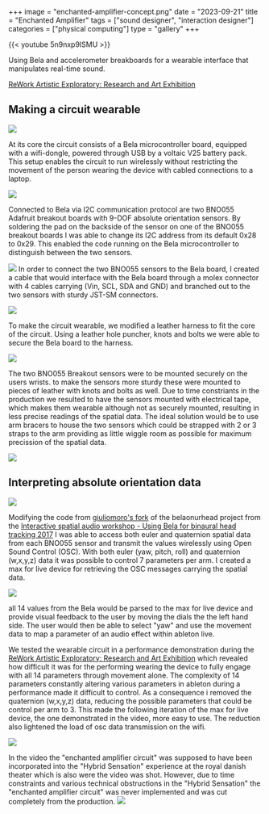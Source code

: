 +++
image = "enchanted-amplifier-concept.png"
date = "2023-09-21"
title = "Enchanted Amplifier"
tags = ["sound designer", "interaction designer"]
categories = ["physical computing"]
type = "gallery"
+++

{{< youtube 5n9nxp9ISMU >}}


Using Bela and accelerometer breakboards for a wearable interface that manipulates real-time sound.
<!--more-->

[ReWork Artistic Exploratory:
Research and Art Exhibition](https://kuto.dk/lobende_events/research-and-art-exhibition-rae2/)

## Making a circuit wearable
![](enchantamp-set.jpg)

At its core the circuit consists of a Bela microcontroller board, equipped with a wifi-dongle, powered through USB by a voltaic V25 battery pack. This setup enables the circuit to run wirelessly without restricting the movement of the person wearing the device with cabled connections to a laptop.

![](BNO055-backside-change-I2Caddr.png)

Connected to Bela via I2C communication protocol are two BNO055 Adafruit breakout boards with 9-DOF absolute orientation sensors. By soldering the pad on the backside of the sensor on one of the BNO055 breakout boards I was able to change its I2C address from its default 0x28 to 0x29. This enabled the code running on the Bela microcontroller to distinguish between the two sensors.

![](branchedconnections.jpg)
In order to connect the two BNO055 sensors to the Bela board, I created a cable that would interface with the Bela board through a molex connector with 4 cables carrying (Vin, SCL, SDA and GND) and branched out to the two sensors with sturdy JST-SM connectors.

![](Bela-harness-leather.png)

To make the circuit wearable, we modified a leather harness to fit the core of the circuit. Using a leather hole puncher, knots and bolts we were able to secure the Bela board to the harness.

![](BNO055-leather.png) 

The two BNO055 Breakout sensors were to be mounted securely on the users wrists. to make the sensors more sturdy these were mounted to pieces of leather with knots and bolts as well. Due to time constriants in the production we resulted to have the sensors mounted with electrical tape, which makes them wearable although not as securely mounted, resulting in less precise readings of the spatial data. The ideal solution would be to use arm bracers to house the two sensors which could be strapped with 2 or 3 straps to the arm providing as little wiggle room as possible for maximum precission of the spatial data.

![](harness-bela-core.png)

## Interpreting absolute orientation data
![](OSC-values-bela.png)

Modifying the code from [giuliomoro's fork](https://github.com/giuliomoro/belaonurhead) of the belaonurhead project from the [Interactive spatial audio workshop - Using Bela for binaural head tracking 2017](https://blog.bela.io/headtracking-for-binaural-spatial-audio-with-bela/) I was able to access both euler and quaternion spatial data from each BNO055 sensor and transmit the values wirelessly using Open Sound Control (OSC). With both euler (yaw, pitch, roll) and quaternion (w,x,y,z) data it was possible to control 7 parameters per arm. I created a max for live device for retrieving the OSC messages carrying the spatial data.

![](max-for-live-device-v1.png) 

all 14 values from the Bela would be parsed to the max for live device and provide visual feedback to the user by moving the dials the the left hand side. The user would then be able to select "yaw" and use the movement data to map a parameter of an audio effect within ableton live.

We tested the wearable circuit in a performance demonstration during the [ReWork Artistic Exploratory:
Research and Art Exhibition](https://kuto.dk/lobende_events/research-and-art-exhibition-rae2/) which revealed how difficult it was for the performing wearing the device to fully engage with all 14 parameters through movement alone. The complexity of 14 parameters constantly altering various parameters in ableton during a performance made it difficult to control. As a consequence i removed the quaternion (w,x,y,z) data, reducing the possible parameters that could be control per arm to 3. This made the following iteration of the max for live device, the one demonstrated in the video, more easy to use. The reduction also lightened the load of osc data transmission on the wifi.

![](enchantedamplifier-maxforlivedevice-v2.png)

In the video the "enchanted amplifier circuit" was supposed to have been incorporated into the "Hybrid Sensation" experience at the royal danish theater which is also were the video was shot. However, due to time constraints and various technical obstructions in the "Hybrid Sensation" the "enchanted amplifier circuit" was never implemented and was cut completely from the production.
![](enchantedamplifier-royaltheater.jpeg)
